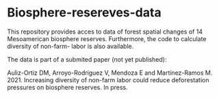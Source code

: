 # Biosphere-resereves-data
This repository provides acces to data of forest spatial changes of 14 Mesoamerican biosphere reserves. Furthermore, the code to calculate diversity of non-farm- labor is also available.

The data is part of a submited paper (not yet published):

Auliz-Ortiz DM, Arroyo-Rodríguez V, Mendoza E and Martínez-Ramos M. 2021. Increasing diversity of non-farm labor could reduce deforestation pressures on biosphere reserves. In press. 
